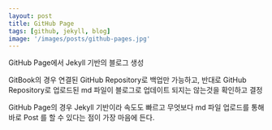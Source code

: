 ```yaml
---
layout: post
title: GitHub Page
tags: [github, jekyll, blog]
image: '/images/posts/github-pages.jpg'
---
```


GitHub Page에서 Jekyll 기반의 블로그 생성

GitBook의 경우 연결된 GitHub Repository로 백업만 가능하고, 반대로 GitHub Repository로 업로드된 md 파일이
블로그로 업데이트 되지는 않는것을 확인하고 결정

GitHub Page의 경우 Jekyll 기반이라 속도도 빠르고 무엇보다 md 파일 업로드를 통해 바로 Post 를 할 수 있다는 점이
가장 마음에 든다.
